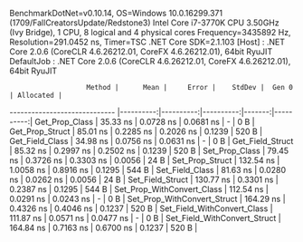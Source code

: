 
BenchmarkDotNet=v0.10.14, OS=Windows 10.0.16299.371 (1709/FallCreatorsUpdate/Redstone3)
Intel Core i7-3770K CPU 3.50GHz (Ivy Bridge), 1 CPU, 8 logical and 4 physical cores
Frequency=3435892 Hz, Resolution=291.0452 ns, Timer=TSC
.NET Core SDK=2.1.103
  [Host]     : .NET Core 2.0.6 (CoreCLR 4.6.26212.01, CoreFX 4.6.26212.01), 64bit RyuJIT
  DefaultJob : .NET Core 2.0.6 (CoreCLR 4.6.26212.01, CoreFX 4.6.26212.01), 64bit RyuJIT


                       Method |      Mean |     Error |    StdDev |  Gen 0 | Allocated |
----------------------------- |----------:|----------:|----------:|-------:|----------:|
               Get_Prop_Class |  35.33 ns | 0.0728 ns | 0.0681 ns |      - |       0 B |
              Get_Prop_Struct |  85.01 ns | 0.2285 ns | 0.2026 ns | 0.1239 |     520 B |
              Get_Field_Class |  34.98 ns | 0.0756 ns | 0.0631 ns |      - |       0 B |
             Get_Field_Struct |  85.32 ns | 0.2997 ns | 0.2502 ns | 0.1239 |     520 B |
               Set_Prop_Class |  79.45 ns | 0.3726 ns | 0.3303 ns | 0.0056 |      24 B |
              Set_Prop_Struct | 132.54 ns | 1.0058 ns | 0.8916 ns | 0.1295 |     544 B |
              Set_Field_Class |  81.63 ns | 0.0280 ns | 0.0262 ns | 0.0056 |      24 B |
             Set_Field_Struct | 130.77 ns | 0.3301 ns | 0.2387 ns | 0.1295 |     544 B |
   Set_Prop_WithConvert_Class | 112.54 ns | 0.0291 ns | 0.0243 ns |      - |       0 B |
  Set_Prop_WithConvert_Struct | 164.29 ns | 0.4326 ns | 0.4046 ns | 0.1237 |     520 B |
  Set_Field_WithConvert_Class | 111.87 ns | 0.0571 ns | 0.0477 ns |      - |       0 B |
 Set_Field_WithConvert_Struct | 164.84 ns | 0.7163 ns | 0.6700 ns | 0.1237 |     520 B |
